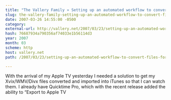 ```yaml
---
title: "The Vallery Family » Setting up an automated workflow to convert files for Apple TV on OS X"
slug: the-vallery-family-setting-up-an-automated-workflow-to-convert-files-x
date: 2007-03-26 14:55:00 -0500
category: 
external-url: http://vallery.net/2007/03/23/setting-up-an-automated-workflow-to-convert-files-for-apple-tv-on-os-x/
hash: 76687934a790356af74033e1b56114d3
year: 2007
month: 03
scheme: http
host: vallery.net
path: /2007/03/23/setting-up-an-automated-workflow-to-convert-files-for-apple-tv-on-os-x/

---
```


With the arrival of my Apple TV yesterday I needed a solution to get my Xvix/WMV/Divx files converted and imported into iTunes so that I can watch them. I already have Quicktime Pro, which with the recent release added the ability to “Export to Apple TV
